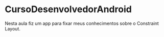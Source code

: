 # CursoDesenvolvedorAndroid
Nesta aula fiz um app para fixar meus conhecimentos sobre o Constraint Layout.